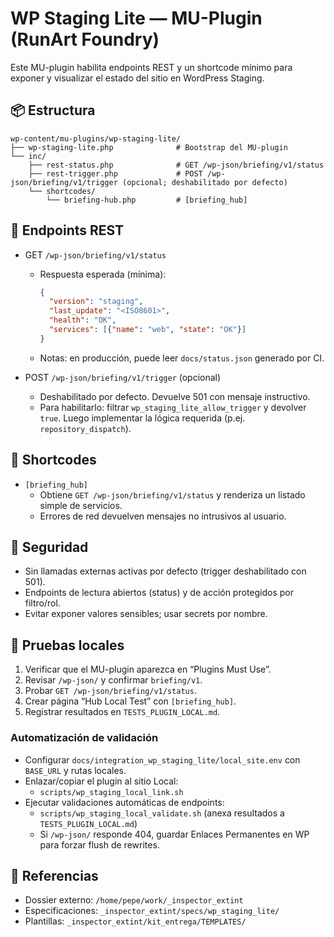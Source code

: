 # WP Staging Lite — MU-Plugin (RunArt Foundry)

Este MU-plugin habilita endpoints REST y un shortcode mínimo para exponer y visualizar el estado del sitio en WordPress Staging.

## 📦 Estructura

```
wp-content/mu-plugins/wp-staging-lite/
├── wp-staging-lite.php              # Bootstrap del MU-plugin
└── inc/
    ├── rest-status.php              # GET /wp-json/briefing/v1/status
    ├── rest-trigger.php             # POST /wp-json/briefing/v1/trigger (opcional; deshabilitado por defecto)
    └── shortcodes/
        └── briefing-hub.php         # [briefing_hub]
```

## 🔌 Endpoints REST

- GET `/wp-json/briefing/v1/status`
  - Respuesta esperada (mínima):
    ```json
    {
      "version": "staging",
      "last_update": "<ISO8601>",
      "health": "OK",
      "services": [{"name": "web", "state": "OK"}]
    }
    ```
  - Notas: en producción, puede leer `docs/status.json` generado por CI.

- POST `/wp-json/briefing/v1/trigger` (opcional)
  - Deshabilitado por defecto. Devuelve 501 con mensaje instructivo.
  - Para habilitarlo: filtrar `wp_staging_lite_allow_trigger` y devolver `true`. Luego implementar la lógica requerida (p.ej. `repository_dispatch`).

## 🧩 Shortcodes

- `[briefing_hub]`
  - Obtiene `GET /wp-json/briefing/v1/status` y renderiza un listado simple de servicios.
  - Errores de red devuelven mensajes no intrusivos al usuario.

## 🔐 Seguridad

- Sin llamadas externas activas por defecto (trigger deshabilitado con 501).
- Endpoints de lectura abiertos (status) y de acción protegidos por filtro/rol.
- Evitar exponer valores sensibles; usar secrets por nombre.

## 🧪 Pruebas locales

1. Verificar que el MU-plugin aparezca en “Plugins Must Use”.
2. Revisar `/wp-json/` y confirmar `briefing/v1`.
3. Probar `GET /wp-json/briefing/v1/status`.
4. Crear página “Hub Local Test” con `[briefing_hub]`.
5. Registrar resultados en `TESTS_PLUGIN_LOCAL.md`.

### Automatización de validación

- Configurar `docs/integration_wp_staging_lite/local_site.env` con `BASE_URL` y rutas locales.
- Enlazar/copiar el plugin al sitio Local:
  - `scripts/wp_staging_local_link.sh`
- Ejecutar validaciones automáticas de endpoints:
  - `scripts/wp_staging_local_validate.sh` (anexa resultados a `TESTS_PLUGIN_LOCAL.md`)
  - Si `/wp-json/` responde 404, guardar Enlaces Permanentes en WP para forzar flush de rewrites.

## 📎 Referencias

- Dossier externo: `/home/pepe/work/_inspector_extint`
- Especificaciones: `_inspector_extint/specs/wp_staging_lite/`
- Plantillas: `_inspector_extint/kit_entrega/TEMPLATES/`
